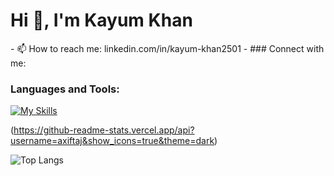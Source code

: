 <h1>Hi 👋, I'm Kayum Khan</h1>
- 📫 How to reach me: <a hre="https://linkedin.com/in/kayum-khan2501">linkedin.com/in/kayum-khan2501</a>
- ### Connect with me:

### Languages and Tools:
[![My Skills](https://skillicons.dev/icons?i=c,HTML5,CSS3,JavaScript,Bootstrap,MySQL,c,Java,Python,WordPressGitHub,git)](https://skillicons.dev)

(https://github-readme-stats.vercel.app/api?username=axiftaj&show_icons=true&theme=dark)

![Top Langs](https://github-readme-stats.vercel.app/api/top-langs/?username=KayumKhan25&theme=dark)

<br>

